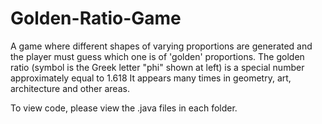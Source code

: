 # Golden-Ratio-Game
A game where different shapes of varying proportions are generated and the player must guess which one is of 'golden' proportions.
The golden ratio (symbol is the Greek letter "phi" shown at left)
is a special number approximately equal to 1.618
It appears many times in geometry, art, architecture and other areas.

To view code, please view the .java files in each folder.
